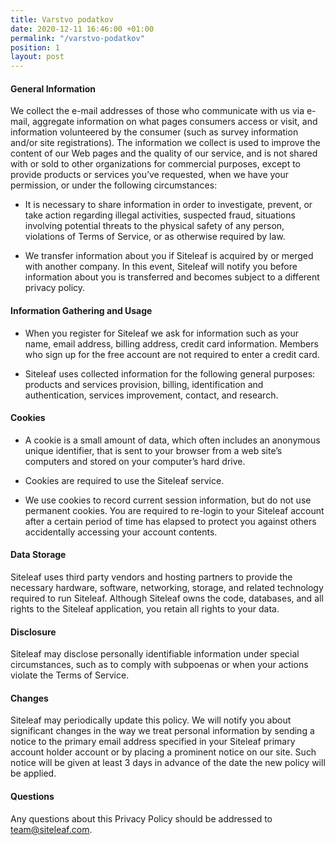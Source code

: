 ```yaml
---
title: Varstvo podatkov
date: 2020-12-11 16:46:00 +01:00
permalink: "/varstvo-podatkov"
position: 1
layout: post
---
```


#### General Information
We collect the e-mail addresses of those who communicate with us via e-mail, aggregate information on what pages consumers access or visit, and information volunteered by the consumer (such as survey information and/or site registrations). The information we collect is used to improve the content of our Web pages and the quality of our service, and is not shared with or sold to other organizations for commercial purposes, except to provide products or services you’ve requested, when we have your permission, or under the following circumstances:

* It is necessary to share information in order to investigate, prevent, or take action regarding illegal activities, suspected fraud, situations involving potential threats to the physical safety of any person, violations of Terms of Service, or as otherwise required by law.

* We transfer information about you if Siteleaf is acquired by or merged with another company. In this event, Siteleaf will notify you before information about you is transferred and becomes subject to a different privacy policy.

#### Information Gathering and Usage
* When you register for Siteleaf we ask for information such as your name, email address, billing address, credit card information. Members who sign up for the free account are not required to enter a credit card.

* Siteleaf uses collected information for the following general purposes: products and services provision, billing, identification and authentication, services improvement, contact, and research.

#### Cookies
* A cookie is a small amount of data, which often includes an anonymous unique identifier, that is sent to your browser from a web site’s computers and stored on your computer’s hard drive.

* Cookies are required to use the Siteleaf service.

* We use cookies to record current session information, but do not use permanent cookies. You are required to re-login to your Siteleaf account after a certain period of time has elapsed to protect you against others accidentally accessing your account contents.

#### Data Storage
Siteleaf uses third party vendors and hosting partners to provide the necessary hardware, software, networking, storage, and related technology required to run Siteleaf. Although Siteleaf owns the code, databases, and all rights to the Siteleaf application, you retain all rights to your data.

#### Disclosure
Siteleaf may disclose personally identifiable information under special circumstances, such as to comply with subpoenas or when your actions violate the Terms of Service.

#### Changes
Siteleaf may periodically update this policy. We will notify you about significant changes in the way we treat personal information by sending a notice to the primary email address specified in your Siteleaf primary account holder account or by placing a prominent notice on our site. Such notice will be given at least 3 days in advance of the date the new policy will be applied.

#### Questions
Any questions about this Privacy Policy should be addressed to [team@siteleaf.com](mailto:team@siteleaf.com).
